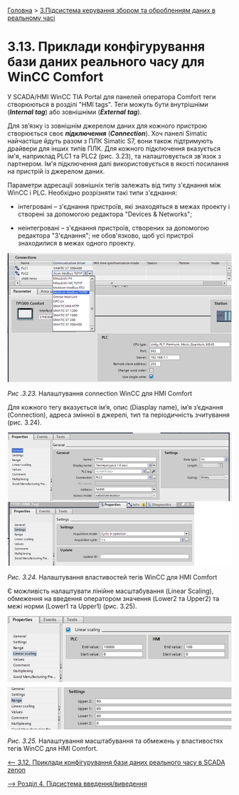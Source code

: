 [Головна](README.md) > [3.Підсистема керування збором та обробленням даних в реальному часі](3.md)

# 3.13. Приклади конфігурування бази даних реального часу   для WinCC Comfort 

У SCADA/HMI WinCC TIA Portal для панелей оператора Comfort теги створюються в розділі "HMI tags". Теги можуть бути внутрішніми (***Internal*** ***tag***) або зовнішніми (***External*** ***tag***). 

Для зв’язку із зовнішнім джерелом даних для кожного пристрою створюється своє ***підключення*** (***Connection***). Хоч панелі Simatic найчастіше йдуть разом з ПЛК Simatic S7, вони також підтримують драйвери для інших типів ПЛК. Для кожного підключення вказується ім'я, наприклад PLC1 та PLC2 (рис. 3.23), та налаштовується зв'язок з партнером. Ім'я підключення далі використовується в якості посилання на пристрій із джерелом даних.

Параметри адресації зовнішніх тегів залежать від типу з'єднання між WinCC і PLC. Необхідно розрізняти такі типи з'єднання:

- інтегровані – з'єднання пристроїв, які знаходяться в межах проекту і створені за допомогою редактора "Devices & Networks";

- неінтегровані – з'єднання пристроїв, створених за допомогою редактора "З'єднання"; не обов'язково, щоб усі пристрої знаходилися в межах одного проекту.  

![](media3/3_23.png)                                 

*Рис .3.23.* Налаштування connection WinCC для HMI Comfort

Для кожного тегу вказується ім’я, опис (Diasplay name), ім’я з’єднання (Connection), адреса змінної в джерелі, тип та періодичність зчитування (рис. 3.24).

![](media3/3_24.png)  

*Рис.* *3.24.* Налаштування властивостей тегів WinCC для HMI Comfort

Є можливість налаштувати лінійне масштабування (Linear Scaling), обмеження на введення оператором значення (Lower2 та Upper2) та межі норми (Lower1 та Upper1) (рис. 3.25).  

![](media3/3_25.png) 

*Рис.* *3.25.* Налаштування масштабування та обмежень у властивостях тегів WinCC для HMI Comfort.

[<-- 3.12. Приклади конфігурування бази даних реального часу   в SCADA zenon](3_12.md)

[--> Розділ 4. Підсистема введення/виведення](4.md)
